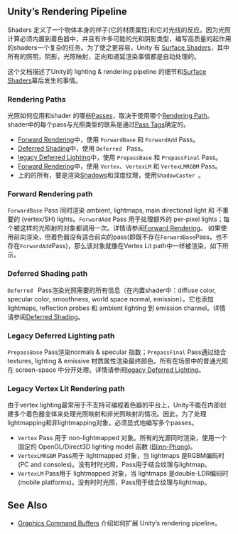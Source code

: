## Unity’s Rendering Pipeline
Shaders 定义了一个物体本身的样子(它的材质属性)和它对光线的反应。因为光照计算必须内置到着色器中，并且有许多可能的光和阴影类型，编写高质量的起作用的shaders一个复杂的任务。为了使之更容易，Unity 有 [Surface Shaders](../../WritingSurfaceShaders/README.md)，其中所有的照明，阴影，光照映射，正向和递延渲染事情都是自动处理的。

这个文档描述了Unity的 lighting & rendering pipeline 的细节和[Surface Shaders](../../WritingSurfaceShaders/README.md)幕后发生的事情。

### Rendering Paths
光照如何应用和shader 的哪些[Passes](../../ShaderLabSyntax/ShaderLabSubShader/ShaderLabPass/README.md)，取决于使用哪个[Rendering Path](https://docs.unity3d.com/Manual/RenderingPaths.html)。shader中的每个pass与光照类型的联系是通过[Pass Tags](../../ShaderLabSyntax/ShaderLabSubShader/ShaderLabPass/ShaderLabPassTags/README.md)确定的。

* [Forward Rendering](https://docs.unity3d.com/Manual/RenderTech-ForwardRendering.html)中，使用  `ForwardBase` 和 `ForwardAdd` Pass。
* [Deferred Shading](https://docs.unity3d.com/Manual/RenderTech-DeferredShading.html)中，使用  `Deferred ` Pass。
* [legacy Deferred Lighting](https://docs.unity3d.com/Manual/RenderTech-DeferredLighting.html)中，使用  `PrepassBase` 和 `PrepassFinal` Pass。
* [Forward Rendering](https://docs.unity3d.com/Manual/RenderTech-VertexLit.html)中，使用  `Vertex`、`VertexLM` 和 `VertexLMRGBM` Pass。
* 上的的所有，要是渲染[Shadows](https://docs.unity3d.com/Manual/ShadowOverview.html)和深度纹理，使用`ShadowCaster `。

### Forward Rendering path
`ForwardBase` Pass 同时渲染  ambient, lightmaps, main directional light 和 不重要的 (vertex/SH) lights。`ForwardAdd` Pass 用于处理额外的 per-pixel lights；每个被这样的光照射的对象都调用一次。详情请参阅[Forward Rendering](https://docs.unity3d.com/Manual/RenderTech-ForwardRendering.html)。
如果使用前向渲染，但着色器没有适合前向的pass(即既不存在`ForwardBase`Pass，也不存在`ForwardAdd`Pass)，那么该对象就像在Vertex Lit path中一样被渲染，如下所示。

### Deferred Shading path
`Deferred ` Pass渲染光照需要的所有信息（在内置shader中：diffuse color, specular color, smoothness, world space normal, emission）。它也添加lightmaps, reflection probes 和 ambient lighting 到 emission channel。详情请参阅[Deferred Shading](https://docs.unity3d.com/Manual/RenderTech-DeferredShading.html)。

### Legacy Deferred Lighting path
`PrepassBase` Pass渲染normals & specular 指数；`PrepassFinal` Pass通过结合textures, lighting & emissive 材质属性渲染最终颜色。所有在场景中的普通光照在 screen-space 中分开处理。详情请参阅[legacy Deferred Lighting](https://docs.unity3d.com/Manual/RenderTech-DeferredLighting.html)。

### Legacy Vertex Lit Rendering path
由于vertex lighting最常用于不支持可编程着色器的平台上，Unity不能在内部创建多个着色器变体来处理光照映射和非光照映射的情况。因此，为了处理lightmapping和非lightmapping对象，必须显式地编写多个passes。
* `Vertex` Pass 用于 non-lightmapped 对象。所有的光源同时渲染，使用一个固定的 OpenGL/Direct3D lighting model 函数 ([Blinn-Phong](http://en.wikipedia.org/wiki/Blinn-Phong_shading))。
* `VertexLMRGBM` Pass用于 lightmapped 对象，当 lightmaps 是RGBM编码时 (PC and consoles)。没有时时光照，Pass用于结合纹理与lightmap。
* `VertexLM` Pass用于 lightmapped 对象，当 lightmaps 是double-LDR编码时 (mobile platforms)。没有时时光照，Pass用于结合纹理与lightmap。

## See Also
* [Graphics Command Buffers](https://docs.unity3d.com/Manual/GraphicsCommandBuffers.html) 介绍如何扩展 Unity’s rendering pipeline。